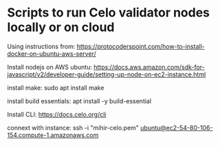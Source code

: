 # Scripts to run Celo validator nodes locally or on cloud

Using instructions from: https://protocoderspoint.com/how-to-install-docker-on-ubuntu-aws-server/

Install nodejs on AWS ubuntu: https://docs.aws.amazon.com/sdk-for-javascript/v2/developer-guide/setting-up-node-on-ec2-instance.html

install make: sudo apt install make

install build essentials: apt install -y build-essential

Install CLI: https://docs.celo.org/cli

connext with instance: ssh -i "mihir-celo.pem" ubuntu@ec2-54-80-106-154.compute-1.amazonaws.com